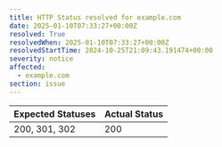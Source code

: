 ```yaml
---
title: HTTP Status resolved for example.com
date: 2025-01-10T07:33:27+00:00Z
resolved: True
resolvedWhen: 2025-01-10T07:33:27+00:00Z
resolvedStartTime: 2024-10-25T21:09:43.191474+00:00
severity: notice
affected:
  - example.com
section: issue
---
```


| Expected Statuses | Actual Status  |
|-------------------|----------------|
| 200, 301, 302 | 200 |
